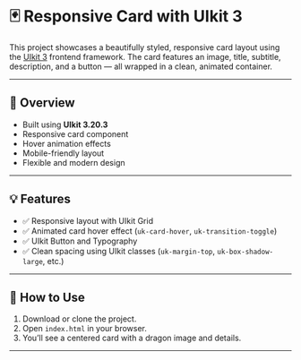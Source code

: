 # 🃏 Responsive Card with UIkit 3

This project showcases a beautifully styled, responsive card layout using the [UIkit 3](https://getuikit.com/) frontend framework. The card features an image, title, subtitle, description, and a button — all wrapped in a clean, animated container.

---

## 📄 Overview

- Built using **UIkit 3.20.3**
- Responsive card component
- Hover animation effects
- Mobile-friendly layout
- Flexible and modern design

---

## 💡 Features

- ✅ Responsive layout with UIkit Grid
- ✅ Animated card hover effect (`uk-card-hover`, `uk-transition-toggle`)
- ✅ UIkit Button and Typography
- ✅ Clean spacing using UIkit classes (`uk-margin-top`, `uk-box-shadow-large`, etc.)

---

## 🚀 How to Use

1. Download or clone the project.
2. Open `index.html` in your browser.
3. You’ll see a centered card with a dragon image and details.

---



